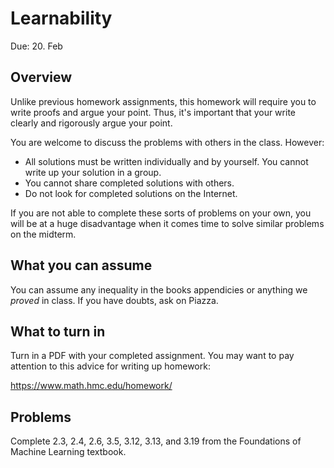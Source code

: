 Learnability
=

Due: 20. Feb

Overview
--------

Unlike previous homework assignments, this homework will require you to write
proofs and argue your point.  Thus, it's important that your write clearly and
rigorously argue your point.

You are welcome to discuss the problems with others in the class.  However:

* All solutions must be written individually and by yourself.  You cannot write
up your solution in a group.
* You cannot share completed solutions with others.
* Do not look for completed solutions on the Internet.

If you are not able to complete these sorts of problems on your own, you will be
at a huge disadvantage when it comes time to solve similar problems on the
midterm.

What you can assume
------

You can assume any inequality in the books appendicies or anything we *proved*
in class.  If you have doubts, ask on Piazza.

What to turn in
------

Turn in a PDF with your completed assignment.  You may want to pay attention to
this advice for writing up homework:

https://www.math.hmc.edu/homework/

Problems
------

Complete 2.3, 2.4, 2.6, 3.5, 3.12, 3.13, and 3.19 from the Foundations of
Machine Learning textbook.
